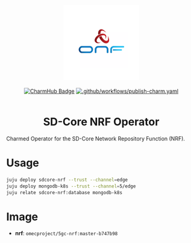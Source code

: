 <div align="center">
  <img src="./icon.svg" alt="ONF Icon" width="200" height="200">
</div>
<br/>
<div align="center">
  <a href="https://charmhub.io/sdcore-nrf"><img src="https://charmhub.io/sdcore-nrf/badge.svg" alt="CharmHub Badge"></a>
  <a href="https://github.com/canonical/sdcore-nrf-operator/actions/workflows/publish-charm.yaml">
    <img src="https://github.com/canonical/sdcore-nrf-operator/actions/workflows/publish-charm.yaml/badge.svg?branch=main" alt=".github/workflows/publish-charm.yaml">
  </a>
  <br/>
  <br/>
  <h1>SD-Core NRF Operator</h1>
</div>

Charmed Operator for the SD-Core Network Repository Function (NRF).

# Usage

```bash
juju deploy sdcore-nrf --trust --channel=edge
juju deploy mongodb-k8s --trust --channel=5/edge
juju relate sdcore-nrf:database mongodb-k8s
```

# Image

- **nrf**: `omecproject/5gc-nrf:master-b747b98`
